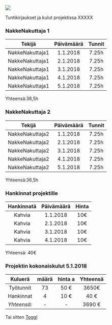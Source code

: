 

![](https://openclipart.org/image/300px/svg_to_png/253205/project_manager.png&disposition=attachment)


Tuntikirjaukset ja kulut projektissa XXXXX

### NakkeNakuttaja 1

| Tekijä | Päivämäärä | Tunnit |
|:-:|:-:|:-:|
| NakkeNakuttaja1 | 1.1.2018 | 7.25h |
| NakkeNakuttaja1| 2.1.2018 | 7.25h |
| NakkeNakuttaja1 | 3.1.2018 | 7.25h |
| NakkeNakuttaja1 | 4.1.2018 | 7.25h |
| NakkeNakuttaja1 | 5.1.2018 | 7.25h |

Yhteensä:36,5h

### NakkeNakuttaja 2


| Tekijä | Päivämäärä | Tunnit |
|:-:|:-:|:-:|
| NakkeNakuttaja2 | 1.1.2018 | 7.25h |
| NakkeNakuttaja2 | 2.1.2018 | 7.25h |
| NakkeNakuttaja2 | 3.1.2018 | 7.25h |
| NakkeNakuttaja2 | 4.1.2018 | 7.25h |
| NakkeNakuttaja2 | 5.1.2018 | 7.25h |

Yhteensä:36,5h

### Hankinnat projektille

| Hankinnatä | Päivämäärä | Hinta |
|:-:|:-:|:-:|
| Kahvia  | 1.1.2018 | 10€ |
| Kahvia  | 2.1.2018 | 10€ |
| Kahvia  | 3.1.2018 | 10€ |
| Kahvia  | 4.1.2018 | 10€ |

Yhteensä: 40€  


### Projektin kokonaiskulut 5.1.2018

| Kuluerä | määrä |  hinta a | Yhteensä |
|:-:|:-:|:-:|:-:|
| Työtunnit | 73 | 50 € | 3650€ |   
| Hankinnat | 4 | 10 € | 40 € |
| *Yhteensä:* |- | - | 3690 € |


Tai sitten [Toggl](https://www.toggl.com)
